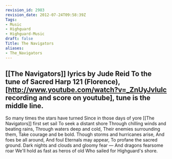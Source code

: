 ```yaml
---
revision_id: 2983
revision_date: 2012-07-24T09:58:39Z
Tags:
- Music
- Highguard
- Highguard-Music
draft: false
Title: The Navigators
aliases:
- The_Navigators
---
```

[[The Navigators]] lyrics by Jude Reid
To the tune of Sacred Harp 121 (Florence), [http://www.youtube.com/watch?v=_ZnUyJvIulc recording and score on youtube], tune is the middle line.
-------------
So many times the stars have turned
Since in those days of yore
[[The Navigators]] first set sail
To seek a distant shore
Through chilling winds and beating rains,
Through waters deep and cold,
Their enemies surrounding them,
Take courage and be bold.
Though storms and hurricanes arise,
And foes be all around,
And foul Eternals may appear,
To profane the sacred ground.
Dark nights and clouds and gloomy fear —
And dragons fearsome roar 
We'll hold as fast as heros of old
Who sailed for Highguard's shore.